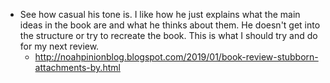 - See how casual his tone is. I like how he just explains what the main ideas in the book are and what he thinks about them. He doesn't get into the structure or try to recreate the book. This is what I should try and do for my next review.
	- http://noahpinionblog.blogspot.com/2019/01/book-review-stubborn-attachments-by.html